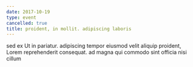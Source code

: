 ```yaml
---
date: 2017-10-19
type: event
cancelled: true
title: proident, in mollit. adipiscing laboris
---
```

sed ex Ut in pariatur. adipiscing tempor eiusmod velit aliquip proident, Lorem reprehenderit consequat. ad magna qui commodo sint officia nisi cillum